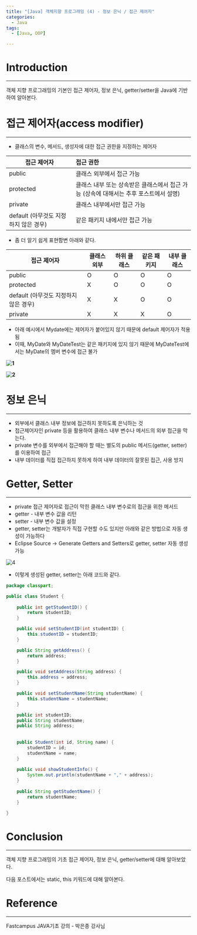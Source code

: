 ```yaml
---
title: "[Java] 객체지향 프로그래밍 (4) - 정보 은닉 / 접근 제어자"
categories:
  - Java
tags:
  - [Java, OOP]

---
```




# Introduction

---

객체 지향 프로그래밍의 기본인 접근 제어자, 정보 은닉, getter/setter을 Java에 기반하여 알아본다.



# 접근 제어자(access modifier)

---

- 클래스의 변수, 메서드, 생성자에 대한 접근 권한을 지정하는 제어자

| 접근 제어자                           | 접근 권한                                                    |
| ------------------------------------- | :----------------------------------------------------------- |
| public                                | 클래스 외부에서 접근 가능                                    |
| protected                             | 클래스 내부 또는 상속받은 클래스에서 접근 가능 (상속에 대해서는 추후 포스트에서 설명) |
| private                               | 클래스 내부에서만 접근 가능                                  |
| default (아무것도 지정하지 않은 경우) | 같은 패키지 내에서만 접근 가능                               |



- 좀 더 알기 쉽게 표현함변 아래와 같다.

| 접근 제어자                           | 클래스 외부 | 하위 클래스 | 같은 패키지 | 내부 클래스 |
| ------------------------------------- | ----------- | ----------- | ----------- | ----------- |
| public                                | O           | O           | O           | O           |
| protected                             | X           | O           | O           | O           |
| default (아무것도 지정하지 않은 경우) | X           | X           | O           | O           |
| private                               | X           | X           | X           | O           |



- 아래 예시에서 Mydate에는 제어자가 붙어있지 않기 때문에 default 제어자가 적용됨
- 이때, MyDate와 MyDateTest는 같은 패키지에 있지 않기 때문에 MyDateTest에서는 MyDate의 멤버 변수에 접근 불가

**![1](../assets/images/03-17-OOP(4)/1.png)**

**![2](../assets/images/03-17-OOP(4)/2.png)**



# 정보 은닉

---

- 외부에서 클래스 내부 정보에 접근하지 못하도록 은닉하는 것
- 접근제어자인 private 등을 활용하여 클래스 내부 변수나 메서드의 외부 접근을 막는다.
- private 변수를 외부에서 접근해야 할 때는 별도의 public 메서드(getter, setter)를 이용하여 접근
- 내부 데이터를 직접 접근하지 못하게 하여 내부 데이터의 잘못된 접근, 사용 방지



# Getter, Setter

---

- private 접근 제어자로 접근이 막힌 클래스 내부 변수로의 접근을 위한 메서드
- getter - 내부 변수 값을 리턴
- setter - 내부 변수 값을 설정
- getter, setter는 개발자가 직접 구현할 수도 있지만 아래와 같은 방법으로 자동 생성이 가능하다
- Eclipse Source → Generate Getters and Setters로 getter, setter 자동 생성 가능

![4](../assets/images/03-17-OOP(4)/4.png)

- 이렇게 생성된 getter, setter는 아래 코드와 같다.

```java
package classpart;

public class Student {
	
	public int getStudentID() {
		return studentID;
	}

	public void setStudentID(int studentID) {
		this.studentID = studentID;
	}

	public String getAddress() {
		return address;
	}

	public void setAddress(String address) {
		this.address = address;
	}

	public void setStudentName(String studentName) {
		this.studentName = studentName;
	}

	public int studentID;
	public String studentName;
	public String address;
	
	
	public Student(int id, String name) {
		studentID = id;
		studentName = name;
	}
	
	public void showStudentInfo() {
		System.out.println(studentName + "," + address);
	}
	
	public String getStudentName() {
		return studentName;
	}
	
}

```



#  Conclusion

---

객체 지향 프로그래밍의 기초 접근 제어자, 정보 은닉, getter/setter에 대해 알아보았다.

다음 포스트에서는 static, this 키워드에 대해 알아본다.



# Reference

---

Fastcampus JAVA기초 강의 - 박은종 강사님
